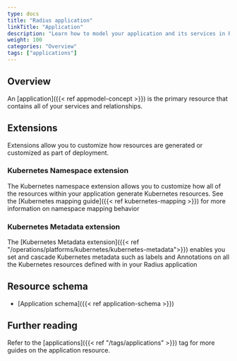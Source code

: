 ```yaml
---
type: docs
title: "Radius application"
linkTitle: "Application"
description: "Learn how to model your application and its services in Radius"
weight: 100
categories: "Overview"
tags: ["applications"]
---
```


## Overview

An [application]({{< ref appmodel-concept >}}) is the primary resource that contains all of your services and relationships.

## Extensions

Extensions allow you to customize how resources are generated or customized as part of deployment.

### Kubernetes Namespace extension

The Kubernetes namespace extension allows you to customize how all of the resources within your application generate Kubernetes resources. See the [Kubernetes mapping guide]({{< ref kubernetes-mapping >}}) for more information on namespace mapping behavior

### Kubernetes Metadata extension

The [Kubernetes Metadata extension]({{< ref "/operations/platforms/kubernetes/kubernetes-metadata">}}) enables you set and cascade Kubernetes metadata such as labels and Annotations on all the Kubernetes resources defined with in your Radius application 

## Resource schema 

- [Application schema]({{< ref application-schema >}})

## Further reading

Refer to the [applications]({{< ref "/tags/applications" >}}) tag for more guides on the application resource.
